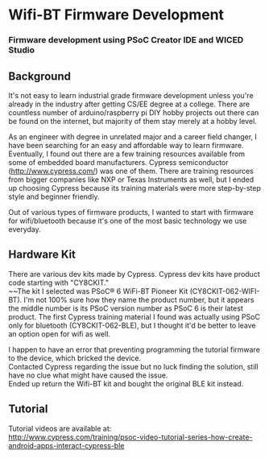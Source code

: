 # Wifi-BT Firmware Development
### Firmware development using PSoC Creator IDE and WICED Studio

## Background
It's not easy to learn industrial grade firmware development unless you're already in the industry after getting CS/EE degree at a college. There are countless number of arduino/raspberry pi DIY hobby projects out there can be found on the internet, but majority of them stay merely at a hobby level.  

As an engineer with degree in unrelated major and a career field changer, I have been searching for an easy and affordable way to learn firmware. Eventually, I found out there are a few training resources available from some of embedded board manufacturers. Cypress semiconductor (http://www.cypress.com/) was one of them. There are training resources from bigger companies like NXP or Texas Instruments as well, but I ended up choosing Cypress because its training materials were more step-by-step style and beginner friendly.

Out of various types of firmware products, I wanted to start with firmware for wifi/bluetooth because it's one of the most basic technology we use everyday.

## Hardware Kit
There are various dev kits made by Cypress. Cypress dev kits have product code starting with "CY8CKIT."  
~~The kit I selected was PSoC® 6 WiFi-BT Pioneer Kit (CY8CKIT-062-WIFI-BT). I'm not 100% sure how they name the product number, but it appears the middle number is its PSoC version number as PSoC 6 is their latest product. The first Cypress training material I found was actually using PSoC only for bluetooth (CY8CKIT-062-BLE), but I thought it'd be better to leave an option open for wifi as well.  

I happen to have an error that preventing programming the tutorial firmware to the device, which bricked the device.  
Contacted Cypress regarding the issue but no luck finding the solution, still have no clue what might have caused the issue.    
Ended up return the Wifi-BT kit and bought the original BLE kit instead.

## Tutorial
Tutorial videos are available at:  
http://www.cypress.com/training/psoc-video-tutorial-series-how-create-android-apps-interact-cypress-ble  

